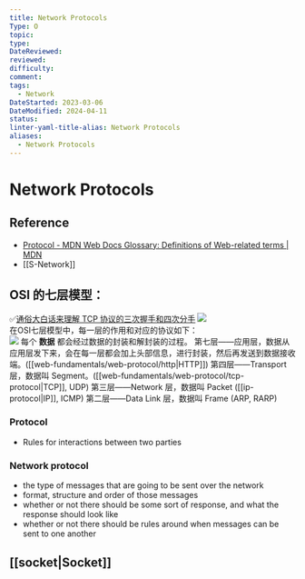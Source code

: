 ```yaml
---
title: Network Protocols
Type: O
topic: 
type: 
DateReviewed: 
reviewed: 
difficulty: 
comment: 
tags:
  - Network
DateStarted: 2023-03-06
DateModified: 2024-04-11
status: 
linter-yaml-title-alias: Network Protocols
aliases:
  - Network Protocols
---
```


# Network Protocols

## Reference
- [Protocol - MDN Web Docs Glossary: Definitions of Web-related terms | MDN](https://developer.mozilla.org/en-US/docs/Glossary/Protocol)
- [[S-Network]]

## OSI 的七层模型：  
✅[通俗大白话来理解 TCP 协议的三次握手和四次分手](https://link.juejin.cn/?target=https%3A%2F%2Fgithub.com%2Fjawil%2Fblog%2Fissues%2F14 "https://github.com/jawil/blog/issues/14")
[![](https://camo.githubusercontent.com/3568ca73ef69fb3fbccf7f03867933c98b4ec3c99721261389faba43ca56c928/687474703a2f2f75706c6f61642d696d616765732e6a69616e7368752e696f2f75706c6f61645f696d616765732f323434383735322d313235396366326233646635333766342e6a70673f696d6167654d6f6772322f6175746f2d6f7269656e742f7374726970253743696d61676556696577322f322f772f31323430)](https://camo.githubusercontent.com/3568ca73ef69fb3fbccf7f03867933c98b4ec3c99721261389faba43ca56c928/687474703a2f2f75706c6f61642d696d616765732e6a69616e7368752e696f2f75706c6f61645f696d616765732f323434383735322d313235396366326233646635333766342e6a70673f696d6167654d6f6772322f6175746f2d6f7269656e742f7374726970253743696d61676556696577322f322f772f31323430)  
在OSI七层模型中，每一层的作用和对应的协议如下：  
[![](https://camo.githubusercontent.com/b5edc916eebc7117d31a8f47d194def70e8e3fe3269f7a92647da93b35ca3bbe/687474703a2f2f75706c6f61642d696d616765732e6a69616e7368752e696f2f75706c6f61645f696d616765732f323434383735322d323062333132323731313732616364632e6769663f696d6167654d6f6772322f6175746f2d6f7269656e742f7374726970253743696d61676556696577322f322f772f31323430)](https://camo.githubusercontent.com/b5edc916eebc7117d31a8f47d194def70e8e3fe3269f7a92647da93b35ca3bbe/687474703a2f2f75706c6f61642d696d616765732e6a69616e7368752e696f2f75706c6f61645f696d616765732f323434383735322d323062333132323731313732616364632e6769663f696d6167654d6f6772322f6175746f2d6f7269656e742f7374726970253743696d61676556696577322f322f772f31323430)
每个 **数据** 都会经过数据的封装和解封装的过程。 
第七层——应用层，数据从应用层发下来，会在每一层都会加上头部信息，进行封装，然后再发送到数据接收端。([[web-fundamentals/web-protocol/http|HTTP]])
第四层——Transport 层，数据叫 Segment。([[web-fundamentals/web-protocol/tcp-protocol|TCP]], UDP)
第三层——Network 层，数据叫 Packet ([[ip-protocol|IP]], ICMP)
第二层——Data Link 层，数据叫 Frame (ARP, RARP)

### Protocol
- Rules for interactions between two parties

### Network protocol
- the type of messages that are going to be sent over the network
- format, structure and order of those messages
- whether or not there should be some sort of response, and what the response should look like
- whether or not there should be rules around when messages can be sent to one another

## [[socket|Socket]]





